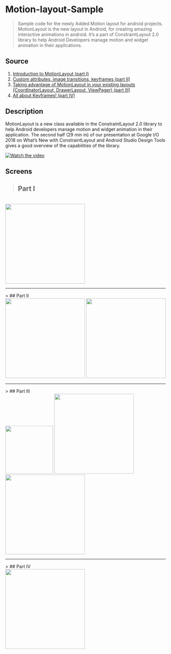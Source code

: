 # Motion-layout-Sample
>Sample code for the newly Added Motion layout for android projects.  MotionLayout is the new layout in Android, for creating amazing interactive animations in android. It’s a part of ConstraintLayout 2.0 library to help Android Developers manage motion and widget animation in their applications.

## Source
1. <a href="https://medium.com/google-developers/introduction-to-motionlayout-part-i-29208674b10d">Introduction to MotionLayout (part I)</a>
2. <a href="https://medium.com/google-developers/introduction-to-motionlayout-part-ii-a31acc084f59">Custom attributes, image transitions, keyframes (part II)</a>
3. <a href="https://medium.com/google-developers/introduction-to-motionlayout-part-iii-47cd64d51a5">Taking advantage of MotionLayout in your existing layouts (CoordinatorLayout, DrawerLayout, ViewPager) (part III)</a>
4. <a href="https://medium.com/google-developers/defining-motion-paths-in-motionlayout-6095b874d37">All about Keyframes! (part IV)</a>

## Description
MotionLayout is a new class available in the ConstraintLayout 2.0 library to help Android developers manage motion and widget animation in their application.
The second half (29 min in) of our presentation at Google I/O 2018 on What’s New with ConstraintLayout and Android Studio Design Tools gives a good overview of the capabilities of the library.

[![Watch the video](http://i3.ytimg.com/vi/ytZteMo4ETk/hqdefault.jpg)](https://youtu.be/ytZteMo4ETk)

## Screens
> ## Part I
<br>
<a href="https://imgur.com/qtZliEw.gif"><img src="https://imgur.com/qtZliEw.gif" width="250"></a>
<hr>
> ## Part II
<br>
<a href="https://imgur.com/fPv0moP.gif"><img src="https://imgur.com/fPv0moP.gif" width="250"></a>
<a href="https://imgur.com/ik4cfTR.gif"><img src="https://imgur.com/ik4cfTR.gif" width="250"></a>
<hr>
> ## Part III
<br>
<a href="https://imgur.com/eDoNr8r.gif"><img src="https://imgur.com/eDoNr8r.gif" width="150"></a>
<a href="https://imgur.com/9rg0VuW.gif"><img src="https://imgur.com/9rg0VuW.gif" width="250"></a>
<a href="https://imgur.com/BMi4aLo.gif"><img src="https://imgur.com/BMi4aLo.gif" width="250"></a>
<hr>
> ## Part IV
<br>
<a href="https://imgur.com/AR2AKcU.gif"><img src="https://imgur.com/AR2AKcU.gif" width="250"></a>
